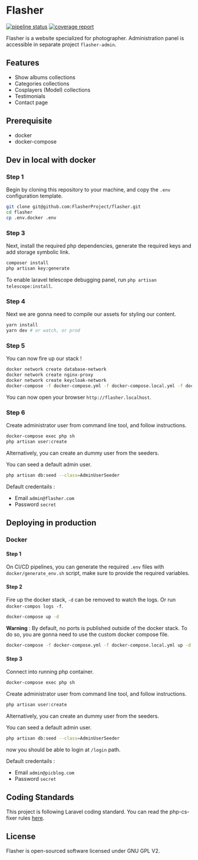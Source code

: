 # Flasher

[![pipeline status](https://gitlab.com/flasher/flasher/badges/master/pipeline.svg)](https://gitlab.com/flasher/flasher/commits/master)
[![coverage report](https://gitlab.com/flasher/flasher/badges/master/coverage.svg)](https://gitlab.com/flasher/flasher/commits/master)

Flasher is a website specialized for photographer.
Administration panel is accessible in separate project `flasher-admin`.

## Features
- Show albums collections
- Categories collections
- Cosplayers (Model) collections
- Testimonials
- Contact page

## Prerequisite

- docker
- docker-compose

## Dev in local with docker

### Step 1

Begin by cloning this repository to your machine, and copy the `.env` configuration template.

```bash 
git clone git@github.com:FlasherProject/flasher.git
cd flasher
cp .env.docker .env
```

### Step 3
Next, install the required php dependencies, generate the required keys and add storage symbolic link.

```bash
composer install
php artisan key:generate
```

To enable laravel telescope debugging panel, run `php artisan telescope:install`.

### Step 4

Next we are gonna need to compile our assets for styling our content.

```bash
yarn install
yarn dev # or watch, or prod
```

### Step 5

You can now fire up our stack !

```bash
docker network create database-network
docker network create nginx-proxy
docker network create keycloak-network
docker-compose -f docker-compose.yml -f docker-compose.local.yml -f docker-compose.local-dev.yml up -d
```

You can now open your browser `http://flasher.localhost`.

### Step 6

Create administrator user from command line tool, and follow instructions.

```bash
docker-compose exec php sh
php artisan user:create
```

Alternatively, you can create an dummy user from the seeders.

You can seed a default admin user.
```bash
php artisan db:seed --class=AdminUserSeeder
```

Default credentails :
- Email `admin@flasher.com`
- Password `secret`

## Deploying in production

### Docker


#### Step 1
On CI/CD pipelines, you can generate the required `.env` files with `docker/generate_env.sh` script, make sure to provide the required variables. 

#### Step 2
Fire up the docker stack, `-d` can be removed to watch the logs. Or run `docker-compos logs -f`.
```bash
docker-compose up -d 
```

**Warning** : By default, no ports is published outside of the docker stack. To do so, you are gonna need to use the custom docker compose file.
```bash
docker-compose -f docker-compose.yml -f docker-compose.local.yml up -d
```

#### Step 3

Connect into running php container.

```bash 
docker-compose exec php sh
``` 

Create administrator user from command line tool, and follow instructions.

```bash
php artisan user:create
```

Alternatively, you can create an dummy user from the seeders.

You can seed a default admin user.
```bash
php artisan db:seed --class=AdminUserSeeder
```

now you should be able to login at `/login` path.

Default credentails :
- Email `admin@picblog.com`
- Password `secret`

## Coding Standards

This project is following Laravel coding standard.
You can read the php-cs-fixer rules [here](https://github.com/matt-allan/laravel-code-style).

## License

Flasher is open-sourced software licensed under GNU GPL V2.
